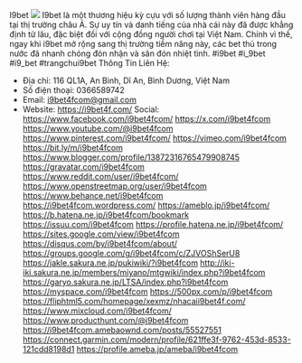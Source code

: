 I9bet
![](https://s3-ap-northeast-1.amazonaws.com/g0v-hackmd-images/uploads/upload_b09751fbc69ce34110f55a5a48bc1e15.jpg)
I9bet là một thương hiệu kỳ cựu với số lượng thành viên hàng đầu tại thị trường châu Á. Sự uy tín và danh tiếng của nhà cái này đã được khẳng định từ lâu, đặc biệt đối với cộng đồng người chơi tại Việt Nam. Chính vì thế, ngay khi i9bet mở rộng sang thị trường tiềm năng này, các bet thủ trong nước đã nhanh chóng đón nhận và săn đón nhiệt tình.
#i9bet #i_9bet #i9_bet #trangchui9bet
Thông Tin Liên Hệ:
- Địa chỉ: 116 QL1A, An Bình, Dĩ An, Bình Dương, Việt Nam
- Số điện thoại: 0366589742
- Email: i9bet4fcom@gmail.com
- Website: https://i9bet4f.com/
Social:
https://www.facebook.com/i9bet4fcom/
https://x.com/i9bet4fcom
https://www.youtube.com/@i9bet4fcom
https://www.pinterest.com/i9bet4fcom/
https://vimeo.com/i9bet4fcom
https://bit.ly/m/i9bet4fcom
https://www.blogger.com/profile/13872316765479908745
https://gravatar.com/i9bet4fcom
https://www.reddit.com/user/i9bet4fcom/
https://www.openstreetmap.org/user/i9bet4fcom
https://www.behance.net/i9bet4fcom
https://i9bet4fcom.wordpress.com/
https://ameblo.jp/i9bet4fcom/
https://b.hatena.ne.jp/i9bet4fcom/bookmark
https://issuu.com/i9bet4fcom
https://profile.hatena.ne.jp/i9bet4fcom/
https://sites.google.com/view/i9bet4fcom
https://disqus.com/by/i9bet4fcom/about/
https://groups.google.com/g/i9bet4fcom/c/ZJVOShSerU8
https://jakle.sakura.ne.jp/pukiwiki/?i9bet4fcom
http://iki-iki.sakura.ne.jp/members/miyano/mtgwiki/index.php?i9bet4fcom
https://garyo.sakura.ne.jp/LTSA/index.php?i9bet4fcom
https://myspace.com/i9bet4fcom
https://500px.com/p/i9bet4fcom
https://fliphtml5.com/homepage/xexmz/nhacaii9bet4f.com/
https://www.mixcloud.com/i9bet4fcom/
https://www.producthunt.com/@i9bet4fcom
https://i9bet4fcom.amebaownd.com/posts/55527551
https://connect.garmin.com/modern/profile/621ffe3f-9762-453d-8533-121cdd8198d1
https://profile.ameba.jp/ameba/i9bet4fcom